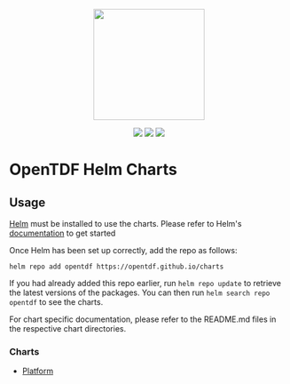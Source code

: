 <p align="center">
    <img width="200px" height=auto src="https://avatars.githubusercontent.com/u/90051847?s=280&v=4" />
</p>

<p align="center">
    <a href="https://github.com/opentdf/charts"><img src="https://badgen.net/github/stars/opentdf/charts?icon=github" /></a>
    <a href="https://github.com/opentdf/charts"><img src="https://badgen.net/github/forks/opentdf/charts?icon=github" /></a>
    <!-- <a href="https://artifacthub.io/packages/search?repo=opentdf"><img src="https://img.shields.io/endpoint?url=https://artifacthub.io/badge/repository/opentdf" /></a> -->
    <a href="https://github.com/opentdf/charts/actions/workflows/chart-releaser.yaml"><img src="https://github.com/opentdf/charts/actions/workflows/chart-releaser.yaml/badge.svg" /></a>
</p>

# OpenTDF Helm Charts

## Usage

[Helm](https://helm.sh) must be installed to use the charts.  Please refer to
Helm's [documentation](https://helm.sh/docs) to get started

Once Helm has been set up correctly, add the repo as follows:

    helm repo add opentdf https://opentdf.github.io/charts

If you had already added this repo earlier, run `helm repo update` to retrieve
the latest versions of the packages.  You can then run `helm search repo
opentdf` to see the charts.

For chart specific documentation, please refer to the README.md files in the respective chart directories.

### Charts

- [Platform](charts/platform/README.md)
